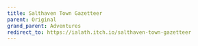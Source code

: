 ```yaml
---
title: Salthaven Town Gazetteer
parent: Original
grand_parent: Adventures
redirect_to: https://ialath.itch.io/salthaven-town-gazetteer
---
```

